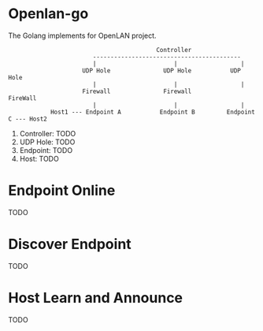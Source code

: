 # Openlan-go

The Golang implements for OpenLAN project.
    
                                              Controller
                            ------------------------------------------
                            |                      |                  |
                         UDP Hole               UDP Hole           UDP Hole
                            |                      |                  |
                         Firewall               Firewall           FireWall
                            |                      |                  |
                Host1 --- Endpoint A           Endpoint B         Endpoint C --- Host2

1. Controller: 
   TODO
2. UDP Hole:
   TODO
3. Endpoint:
   TODO
4. Host:
   TODO

# Endpoint Online

TODO

# Discover Endpoint

TODO

# Host Learn and Announce

TODO
